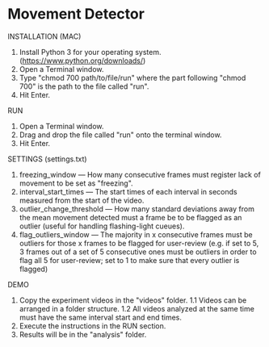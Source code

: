 # Movement Detector

INSTALLATION (MAC)

1. Install Python 3 for your operating system. (https://www.python.org/downloads/)
2. Open a Terminal window.
3. Type "chmod 700 path/to/file/run" where the part following "chmod 700" is the path to the file called "run". 
4. Hit Enter.

RUN

1. Open a Terminal window.
2. Drag and drop the file called "run" onto the terminal window.
3. Hit Enter.

SETTINGS (settings.txt)

1. freezing_window — How many consecutive frames must register lack of movement to be set as "freezing".
2. interval_start_times — The start times of each interval in seconds measured from the start of the video.
3. outlier_change_threshold — How many standard deviations away from the mean movement detected must a 
    frame be to be flagged as an outlier (useful for handling flashing-light cueues).
4. flag_outliers_window — The majority in x consecutive frames must be outliers for those x frames to be
    flagged for user-review (e.g. if set to 5, 3 frames out of a set of 5 consecutive ones must be outliers in order to
    flag all 5 for user-review; set to 1 to make sure that every outlier is flagged)

DEMO

1. Copy the experiment videos in the "videos" folder.
    1.1 Videos can be arranged in a folder structure.
    1.2 All videos analyzed at the same time must have the same interval start and end times.
2. Execute the instructions in the RUN section.
3. Results will be in the "analysis" folder.
